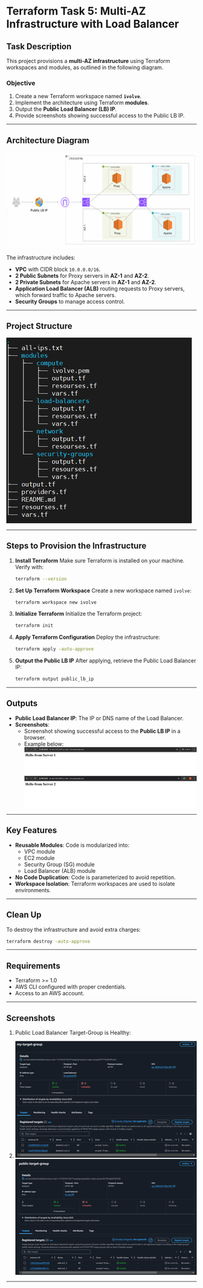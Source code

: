 # Terraform Task 5: Multi-AZ Infrastructure with Load Balancer

## **Task Description**
This project provisions a **multi-AZ infrastructure** using Terraform workspaces and modules, as outlined in the following diagram.

### **Objective**
1. Create a new Terraform workspace named **`ivolve`**.
2. Implement the architecture using Terraform **modules**.
3. Output the **Public Load Balancer (LB) IP**.
4. Provide screenshots showing successful access to the Public LB IP.

---

## **Architecture Diagram**
![Infrastructure Diagram](./images/infra.png)

The infrastructure includes:
- **VPC** with CIDR block `10.0.0.0/16`.
- **2 Public Subnets** for Proxy servers in **AZ-1** and **AZ-2**.
- **2 Private Subnets** for Apache servers in **AZ-1** and **AZ-2**. 
- **Application Load Balancer (ALB)** routing requests to Proxy servers, which forward traffic to Apache servers.
- **Security Groups** to manage access control.

---

## **Project Structure**

![Structure](./images/struc.png)

---
## **Steps to Provision the Infrastructure**

1. **Install Terraform**
   Make sure Terraform is installed on your machine. Verify with:
   ```bash
   terraform --version
   ```

2. **Set Up Terraform Workspace**
   Create a new workspace named `ivolve`:
   ```bash
   terraform workspace new ivolve
   ```

3. **Initialize Terraform**
   Initialize the Terraform project:
   ```bash
   terraform init
   ```

4. **Apply Terraform Configuration**
   Deploy the infrastructure:
   ```bash
   terraform apply -auto-approve
   ```

5. **Output the Public LB IP**
   After applying, retrieve the Public Load Balancer IP:
   ```bash
   terraform output public_lb_ip
   ```

---

## **Outputs**
- **Public Load Balancer IP**: The IP or DNS name of the Load Balancer.
- **Screenshots**: 
   - Screenshot showing successful access to the **Public LB IP** in a browser.
   - Example below:
   ![Public LB Access1](./images/server-1.png)
   ![Public LB Access2](./images/server-2.png)


---

## **Key Features**
- **Reusable Modules**: Code is modularized into:
   - VPC module
   - EC2 module
   - Security Group (SG) module
   - Load Balancer (ALB) module
- **No Code Duplication**: Code is parameterized to avoid repetition.
- **Workspace Isolation**: Terraform workspaces are used to isolate environments.

---

## **Clean Up**
To destroy the infrastructure and avoid extra charges:
```bash
terraform destroy -auto-approve
```

---

## **Requirements**
- Terraform >= 1.0
- AWS CLI configured with proper credentials.
- Access to an AWS account.

---

## **Screenshots**
1. Public Load Balancer Target-Group is Healthy:
   
2.   ![Public LB IP](./images/backend-tg.png)
     ![Public LB Access](./images/frontend-tg.png)

---
